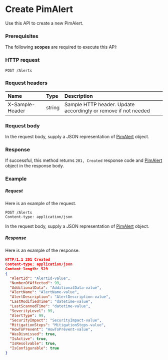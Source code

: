 # Create PimAlert

Use this API to create a new PimAlert.
### Prerequisites
The following **scopes** are required to execute this API: 
### HTTP request
<!-- { "blockType": "ignored" } -->
```http
POST /Alerts

```
### Request headers
| Name       | Type | Description|
|:---------------|:--------|:----------|
| X-Sample-Header  | string  | Sample HTTP header. Update accordingly or remove if not needed|

### Request body
In the request body, supply a JSON representation of [PimAlert](../resources/pimalert.md) object.


### Response
If successful, this method returns `201, Created` response code and [PimAlert](../resources/pimalert.md) object in the response body.

### Example
##### Request
Here is an example of the request.
<!-- {
  "blockType": "request",
  "name": "create_pimalert_from_alerts"
}-->
```http
POST /Alerts
Content-type: application/json
```
In the request body, supply a JSON representation of [PimAlert](../resources/pimalert.md) object.
##### Response
Here is an example of the response.
<!-- {
  "blockType": "response",
  "truncated": false,
  "@odata.type": "pimalert"
} -->
```json
HTTP/1.1 201 Created
Content-type: application/json
Content-length: 529
{
  "AlertId": "AlertId-value",
  "NumberOfAffected": 99,
  "AdditionalData": "AdditionalData-value",
  "AlertName": "AlertName-value",
  "AlertDescription": "AlertDescription-value",
  "LastModifiedTime": "datetime-value",
  "LastScannedTime": "datetime-value",
  "SeverityLevel": 99,
  "AlertType": 99,
  "SecurityImpact": "SecurityImpact-value",
  "MitigationSteps": "MitigationSteps-value",
  "HowToPrevent": "HowToPrevent-value",
  "WasDismissed": true,
  "IsActive": true,
  "IsResolvable": true,
  "IsConfigurable": true
}
```

<!-- uuid: 57e2ae04-6837-4092-9bb2-fb753da83a5e
2015-10-16 22:29:33 UTC -->
<!-- {
  "type": "#page.annotation",
  "description": "Create PimAlert",
  "keywords": "",
  "section": "documentation",
  "tocPath": ""
}-->
